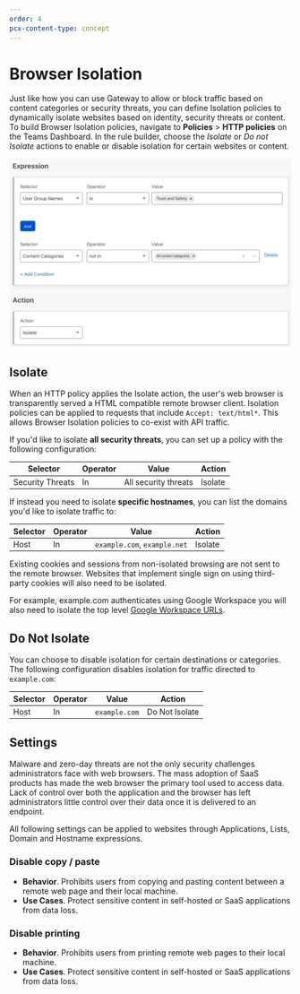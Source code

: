 ```yaml
---
order: 4
pcx-content-type: concept
---
```


# Browser Isolation

Just like how you can use Gateway to allow or block traffic based on content categories or security threats, you can define Isolation policies to dynamically isolate websites based on identity, security threats or content. To build Browser Isolation policies, navigate to **Policies** > **HTTP policies** on the Teams Dashboard. In the rule builder, choose the *Isolate* or *Do not Isolate* actions to enable or disable isolation for certain websites or content.

![Browser isolation policy](../../static/documentation/policies/bi-policy.png)

## Isolate

When an HTTP policy applies the Isolate action, the user's web browser is transparently served a HTML compatible remote browser client. Isolation policies can be applied to requests that include `Accept: text/html*`. This allows Browser Isolation policies to co-exist with API traffic.

If you'd like to isolate **all security threats**, you can set up a policy with the following configuration:

| Selector | Operator | Value | Action |
| - | - | - | - |
| Security Threats | In | All security threats | Isolate

If instead you need to isolate **specific hostnames**, you can list the domains you'd like to isolate traffic to:

| Selector | Operator | Value | Action |
| - | - | - | - |
| Host | In | `example.com`, `example.net` | Isolate

<Aside type='note' header='Isolate identity providers for applications'>

Existing cookies and sessions from non-isolated browsing are not sent to the remote browser. Websites that implement single sign on using third-party cookies will also need to be isolated.

For example, example.com authenticates using Google Workspace you will also need to isolate the top level <a href="https://support.google.com/a/answer/9012184">Google Workspace URLs</a>.

</Aside>

## Do Not Isolate

You can choose to disable isolation for certain destinations or categories. The following configuration disables isolation for traffic directed to `example.com`:

| Selector | Operator | Value | Action |
| - | - | - | - |
| Host | In | `example.com` | Do Not Isolate |

## Settings

Malware and zero-day threats are not the only security challenges administrators face with web browsers. The mass adoption of SaaS products has made the web browser the primary tool used to access data. Lack of control over both the application and the browser has left administrators little control over their data once it is delivered to an endpoint.

All following settings can be applied to websites through Applications, Lists, Domain and Hostname expressions.

### Disable copy / paste

* **Behavior**. Prohibits users from copying and pasting content between a remote web page and their local machine.
* **Use Cases**. Protect sensitive content in self-hosted or SaaS applications from data loss.

### Disable printing

* **Behavior**. Prohibits users from printing remote web pages to their local machine.
* **Use Cases**. Protect sensitive content in self-hosted or SaaS applications from data loss.